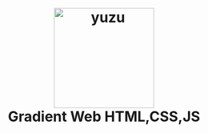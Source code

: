 <h1 align="center">
  <br>
  <img src="[![Sin-t-tulo.png](https://i.postimg.cc/zBj3LjfS/Sin-t-tulo.png)](https://postimg.cc/LYJmwjLn)" alt="yuzu" width="200"></a>
  <br>
  <b>Gradient Web HTML,CSS,JS</b>
  <br>
</h1>
